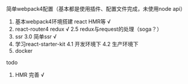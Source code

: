 简单webpack4配置（基本都是使用插件、配置文件完成，未使用node api）


1. 基本webpack4环境搭建  react HMR等 √
2. react-router4 redux √
2.5 redux与request的处理（soga？）
3. ssr
3.0 简单ssr √
4. 学习react-starter-kit
4.1 开发环境下
4.2 生产环境下
5. docker


todo
1. HMR 完善 √